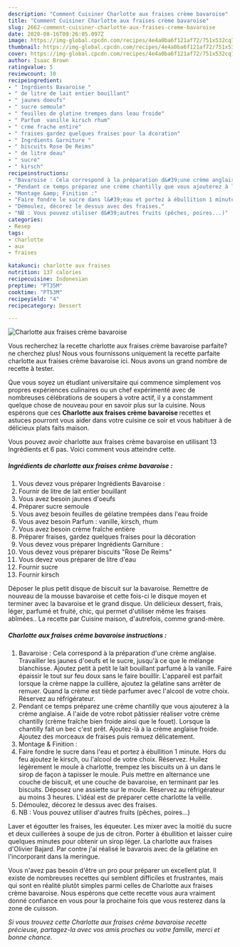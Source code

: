 ```yaml
---
description: "Comment Cuisiner Charlotte aux fraises crème bavaroise"
title: "Comment Cuisiner Charlotte aux fraises crème bavaroise"
slug: 2662-comment-cuisiner-charlotte-aux-fraises-creme-bavaroise
date: 2020-08-16T09:26:05.097Z
image: https://img-global.cpcdn.com/recipes/4e4a0ba6f121af72/751x532cq70/charlotte-aux-fraises-creme-bavaroise-photo-principale-de-la-recette.jpg
thumbnail: https://img-global.cpcdn.com/recipes/4e4a0ba6f121af72/751x532cq70/charlotte-aux-fraises-creme-bavaroise-photo-principale-de-la-recette.jpg
cover: https://img-global.cpcdn.com/recipes/4e4a0ba6f121af72/751x532cq70/charlotte-aux-fraises-creme-bavaroise-photo-principale-de-la-recette.jpg
author: Isaac Brown
ratingvalue: 5
reviewcount: 10
recipeingredient:
- " Ingrdients Bavaroise "
- " de litre de lait entier bouillant"
- " jaunes doeufs"
- " sucre semoule"
- " feuilles de glatine trempes dans leau froide"
- " Parfum  vanille kirsch rhum"
- " crme frache entire"
- " fraises gardez quelques fraises pour la dcoration"
- " Ingrdients Garniture "
- " biscuits Rose De Reims"
- " de litre deau"
- " sucre"
- " kirsch"
recipeinstructions:
- "Bavaroise : Cela correspond à la préparation d&#39;une crème anglaise. Travailler les jaunes d&#39;oeufs et le sucre, jusqu&#39;à ce que le mélange blanchisse. Ajoutez petit à petit le lait bouillant parfumé à la vanille. Faire épaissir le tout sur feu doux sans le faire bouillir. L&#39;appareil est parfait lorsque la crème nappe la cuillère, ajoutez la gélatine sans arrêter de remuer. Quand la crème est tiède parfumer avec l&#39;alcool de votre choix. Réservez au réfrigérateur."
- "Pendant ce temps préparez une crème chantilly que vous ajouterez à la crème anglaise. A l&#39;aide de votre robot pâtissier réaliser votre crème chantilly (crème fraîche bien froide ainsi que le fouet). Lorsque la chantilly fait un bec c&#39;est prêt. Ajoutez-là à la crème anglaise froide. Ajoutez des morceaux de fraises puis remuez délicatement."
- "Montage &amp; Finition :"
- "Faire fondre le sucre dans l&#39;eau et portez à ébullition 1 minute. Hors du feu ajoutez le kirsch, ou l&#39;alcool de votre choix. Réservez. Huilez légèrement le moule à charlotte, trempez les biscuits un à un dans le sirop de façon à tapisser le moule. Puis mettre en alternance une couche de biscuit, et une couche de bavaroise, en terminant par les biscuits. Déposez une assiette sur le moule. Réservez au réfrigérateur au moins 3 heures. L&#39;idéal est de préparer cette charlotte la veille."
- "Démoulez, décorez le dessus avec des fraises."
- "NB : Vous pouvez utiliser d&#39;autres fruits (pêches, poires...)"
categories:
- Resep
tags:
- charlotte
- aux
- fraises

katakunci: charlotte aux fraises 
nutrition: 137 calories
recipecuisine: Indonesian
preptime: "PT35M"
cooktime: "PT53M"
recipeyield: "4"
recipecategory: Dessert

---
```



![Charlotte aux fraises crème bavaroise](https://img-global.cpcdn.com/recipes/4e4a0ba6f121af72/751x532cq70/charlotte-aux-fraises-creme-bavaroise-photo-principale-de-la-recette.jpg)

Vous recherchez la recette charlotte aux fraises crème bavaroise parfaite? ne cherchez plus! Nous vous fournissons uniquement la recette parfaite charlotte aux fraises crème bavaroise ici. Nous avons un grand nombre de recette à tester.

Que vous soyez un étudiant universitaire qui commence simplement vos propres expériences culinaires ou un chef expérimenté avec de nombreuses célébrations de soupers à votre actif, il y a constamment quelque chose de nouveau pour en savoir plus sur la cuisine. Nous espérons que ces <strong> Charlotte aux fraises crème bavaroise </strong> recettes et astuces pourront vous aider dans votre cuisine ce soir et vous habituer à de délicieux plats faits maison.

<!--inarticleads1-->

Vous pouvez avoir charlotte aux fraises crème bavaroise en utilisant 13 Ingrédients et 6 pas. Voici comment vous atteindre cette.

##### Ingrédients de charlotte aux fraises crème bavaroise :

1. Vous devez vous préparer  Ingrédients Bavaroise :
1. Fournir  de litre de lait entier bouillant
1. Vous avez besoin  jaunes d&#39;oeufs
1. Préparer  sucre semoule
1. Vous avez besoin  feuilles de gélatine trempées dans l&#39;eau froide
1. Vous avez besoin  Parfum : vanille, kirsch, rhum
1. Vous avez besoin  crème fraîche entière
1. Préparer  fraises, gardez quelques fraises pour la décoration
1. Vous devez vous préparer  Ingrédients Garniture :
1. Vous devez vous préparer  biscuits &#34;Rose De Reims&#34;
1. Vous devez vous préparer  de litre d&#39;eau
1. Fournir  sucre
1. Fournir  kirsch


Déposer le plus petit disque de biscuit sur la bavaroise. Remettre de nouveau de la mousse bavaroise et cette fois-ci le disque moyen et terminer avec la bavaroise et le grand disque. Un délicieux dessert, frais, léger, parfumé et fruité, chic, qui permet d&#39;utiliser même les fraises abîmées.. La recette par Cuisine maison, d&#39;autrefois, comme grand-mère. 

<!--inarticleads2-->

##### Charlotte aux fraises crème bavaroise instructions :

1. Bavaroise : Cela correspond à la préparation d&#39;une crème anglaise. Travailler les jaunes d&#39;oeufs et le sucre, jusqu&#39;à ce que le mélange blanchisse. Ajoutez petit à petit le lait bouillant parfumé à la vanille. Faire épaissir le tout sur feu doux sans le faire bouillir. L&#39;appareil est parfait lorsque la crème nappe la cuillère, ajoutez la gélatine sans arrêter de remuer. Quand la crème est tiède parfumer avec l&#39;alcool de votre choix. Réservez au réfrigérateur.
1. Pendant ce temps préparez une crème chantilly que vous ajouterez à la crème anglaise. A l&#39;aide de votre robot pâtissier réaliser votre crème chantilly (crème fraîche bien froide ainsi que le fouet). Lorsque la chantilly fait un bec c&#39;est prêt. Ajoutez-là à la crème anglaise froide. Ajoutez des morceaux de fraises puis remuez délicatement.
1. Montage &amp; Finition :
1. Faire fondre le sucre dans l&#39;eau et portez à ébullition 1 minute. Hors du feu ajoutez le kirsch, ou l&#39;alcool de votre choix. Réservez. Huilez légèrement le moule à charlotte, trempez les biscuits un à un dans le sirop de façon à tapisser le moule. Puis mettre en alternance une couche de biscuit, et une couche de bavaroise, en terminant par les biscuits. Déposez une assiette sur le moule. Réservez au réfrigérateur au moins 3 heures. L&#39;idéal est de préparer cette charlotte la veille.
1. Démoulez, décorez le dessus avec des fraises.
1. NB : Vous pouvez utiliser d&#39;autres fruits (pêches, poires...)


Laver et égoutter les fraises, les équeuter. Les mixer avec la moitié du sucre et deux cuillerées à soupe de jus de citron. Porter à ébullition et laisser cuire quelques minutes pour obtenir un sirop léger. La charlotte aux fraises d&#39;Olivier Bajard. Par contre j&#39;ai réalisé le bavarois avec de la gélatine en l&#39;incorporant dans la meringue. 

<!--inarticleads1-->

<p>
Vous n'avez pas besoin d'être un pro pour préparer un excellent plat. Il existe de nombreuses recettes qui semblent difficiles et frustrantes, mais qui sont en réalité plutôt simples parmi celles de Charlotte aux fraises crème bavaroise. Nous espérons que cette recette vous aura vraiment donné confiance en vous pour la prochaine fois que vous resterez dans la zone de cuisson.
</p>

<p>
<i>Si vous trouvez cette Charlotte aux fraises crème bavaroise recette précieuse, partagez-la avec vos amis proches ou votre famille, merci et bonne chance.</i>
</p>
